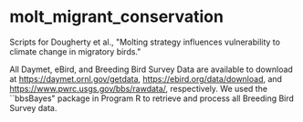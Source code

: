 # molt_migrant_conservation

Scripts for Dougherty et al., "Molting strategy influences vulnerability to climate change in migratory birds."

All Daymet, eBird, and Breeding Bird Survey Data are available to download at https://daymet.ornl.gov/getdata, https://ebird.org/data/download, and https://www.pwrc.usgs.gov/bbs/rawdata/, respectively. We used the ``bbsBayes" package in Program R to retrieve and process all Breeding Bird Survey data.
